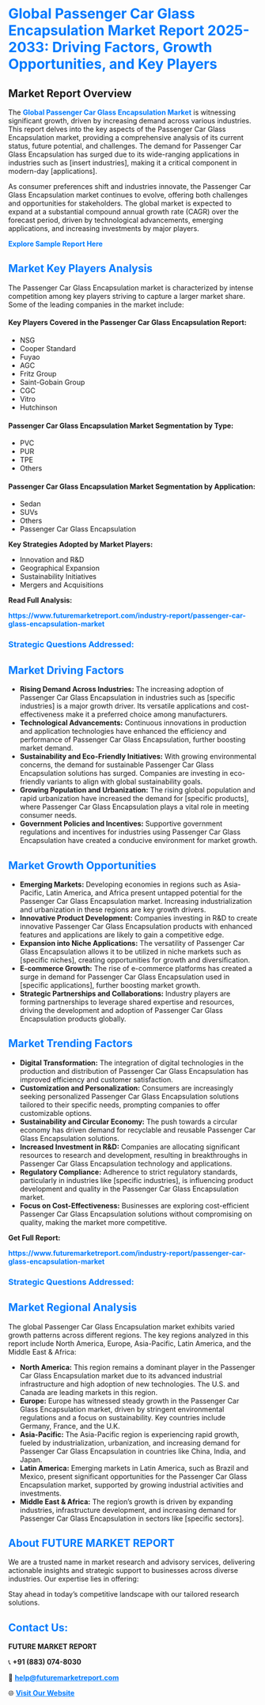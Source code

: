 <h1 style="color: #007BFF;">Global Passenger Car Glass Encapsulation Market Report 2025-2033: Driving Factors, Growth Opportunities, and Key Players</h1>

<section id="overview">
<h2>Market Report Overview</h2>
<p>The <a href="https://www.futuremarketreport.com/industry-report/passenger-car-glass-encapsulation-market" style="color: #007BFF; text-decoration: none;"><strong>Global Passenger Car Glass Encapsulation Market</strong></a> is witnessing significant growth, driven by increasing demand across various industries. This report delves into the key aspects of the Passenger Car Glass Encapsulation market, providing a comprehensive analysis of its current status, future potential, and challenges. The demand for Passenger Car Glass Encapsulation has surged due to its wide-ranging applications in industries such as [insert industries], making it a critical component in modern-day [applications].</p>
<p>As consumer preferences shift and industries innovate, the Passenger Car Glass Encapsulation market continues to evolve, offering both challenges and opportunities for stakeholders. The global market is expected to expand at a substantial compound annual growth rate (CAGR) over the forecast period, driven by technological advancements, emerging applications, and increasing investments by major players.</p>
</section>

<section id="overview">
<p><a href="https://www.futuremarketreport.com/request-sample/reportId=126590" style="color: #007BFF; text-decoration: none;"><strong>Explore Sample Report Here</strong></a></p>
</section>

<section id="key-players">
<h2 style="color: #007BFF;">Market Key Players Analysis</h2>
<p>The Passenger Car Glass Encapsulation market is characterized by intense competition among key players striving to capture a larger market share. Some of the leading companies in the market include:</p>
<h4>Key Players Covered in the Passenger Car Glass Encapsulation Report:</h4>
<ul><li>NSG</li><li>Cooper Standard</li><li>Fuyao</li><li>AGC</li><li>Fritz Group</li><li>Saint-Gobain Group</li><li>CGC</li><li>Vitro</li><li>Hutchinson</li></ul>
<h4>Passenger Car Glass Encapsulation Market Segmentation by Type:</h4>
<ul><li>PVC</li><li>PUR</li><li>TPE</li><li>Others</li></ul>

<h4>Passenger Car Glass Encapsulation Market Segmentation by Application:</h4>
<ul><li>Sedan</li><li>SUVs</li><li>Others</li><li>Passenger Car Glass Encapsulation</li></ul>
<p><strong>Key Strategies Adopted by Market Players:</strong></p>
<ul>
<li>Innovation and R&D</li>
<li>Geographical Expansion</li>
<li>Sustainability Initiatives</li>
<li>Mergers and Acquisitions</li>
</ul>
</section>

<section>
<p><strong>Read Full Analysis: </strong></p><a href="https://www.futuremarketreport.com/industry-report/passenger-car-glass-encapsulation-market" style="color: #007BFF; text-decoration: none;"><strong>https://www.futuremarketreport.com/industry-report/passenger-car-glass-encapsulation-market</strong></a>
<h3 style="color: #007BFF;">Strategic Questions Addressed:</h3>
</section>

<section id="driving-factors">
<h2 style="color: #007BFF;">Market Driving Factors</h2>
<ul>
<li><strong>Rising Demand Across Industries:</strong> The increasing adoption of Passenger Car Glass Encapsulation in industries such as [specific industries] is a major growth driver. Its versatile applications and cost-effectiveness make it a preferred choice among manufacturers.</li>
<li><strong>Technological Advancements:</strong> Continuous innovations in production and application technologies have enhanced the efficiency and performance of Passenger Car Glass Encapsulation, further boosting market demand.</li>
<li><strong>Sustainability and Eco-Friendly Initiatives:</strong> With growing environmental concerns, the demand for sustainable Passenger Car Glass Encapsulation solutions has surged. Companies are investing in eco-friendly variants to align with global sustainability goals.</li>
<li><strong>Growing Population and Urbanization:</strong> The rising global population and rapid urbanization have increased the demand for [specific products], where Passenger Car Glass Encapsulation plays a vital role in meeting consumer needs.</li>
<li><strong>Government Policies and Incentives:</strong> Supportive government regulations and incentives for industries using Passenger Car Glass Encapsulation have created a conducive environment for market growth.</li>
</ul>
</section>

<section id="growth-opportunities">
<h2 style="color: #007BFF;">Market Growth Opportunities</h2>
<ul>
<li><strong>Emerging Markets:</strong> Developing economies in regions such as Asia-Pacific, Latin America, and Africa present untapped potential for the Passenger Car Glass Encapsulation market. Increasing industrialization and urbanization in these regions are key growth drivers.</li>
<li><strong>Innovative Product Development:</strong> Companies investing in R&D to create innovative Passenger Car Glass Encapsulation products with enhanced features and applications are likely to gain a competitive edge.</li>
<li><strong>Expansion into Niche Applications:</strong> The versatility of Passenger Car Glass Encapsulation allows it to be utilized in niche markets such as [specific niches], creating opportunities for growth and diversification.</li>
<li><strong>E-commerce Growth:</strong> The rise of e-commerce platforms has created a surge in demand for Passenger Car Glass Encapsulation used in [specific applications], further boosting market growth.</li>
<li><strong>Strategic Partnerships and Collaborations:</strong> Industry players are forming partnerships to leverage shared expertise and resources, driving the development and adoption of Passenger Car Glass Encapsulation products globally.</li>
</ul>
</section>

<section id="trending-factors">
<h2 style="color: #007BFF;">Market Trending Factors</h2>
<ul>
<li><strong>Digital Transformation:</strong> The integration of digital technologies in the production and distribution of Passenger Car Glass Encapsulation has improved efficiency and customer satisfaction.</li>
<li><strong>Customization and Personalization:</strong> Consumers are increasingly seeking personalized Passenger Car Glass Encapsulation solutions tailored to their specific needs, prompting companies to offer customizable options.</li>
<li><strong>Sustainability and Circular Economy:</strong> The push towards a circular economy has driven demand for recyclable and reusable Passenger Car Glass Encapsulation solutions.</li>
<li><strong>Increased Investment in R&D:</strong> Companies are allocating significant resources to research and development, resulting in breakthroughs in Passenger Car Glass Encapsulation technology and applications.</li>
<li><strong>Regulatory Compliance:</strong> Adherence to strict regulatory standards, particularly in industries like [specific industries], is influencing product development and quality in the Passenger Car Glass Encapsulation market.</li>
<li><strong>Focus on Cost-Effectiveness:</strong> Businesses are exploring cost-efficient Passenger Car Glass Encapsulation solutions without compromising on quality, making the market more competitive.</li>
</ul>
</section>

<section>
<p><strong>Get Full Report: </strong></p><a href="https://www.futuremarketreport.com/industry-report/passenger-car-glass-encapsulation-market" style="color: #007BFF; text-decoration: none;"><strong>https://www.futuremarketreport.com/industry-report/passenger-car-glass-encapsulation-market</strong></a>
<h3 style="color: #007BFF;">Strategic Questions Addressed:</h3>
</section>


<section id="regional-analysis">
<h2 style="color: #007BFF;">Market Regional Analysis</h2>
<p>The global Passenger Car Glass Encapsulation market exhibits varied growth patterns across different regions. The key regions analyzed in this report include North America, Europe, Asia-Pacific, Latin America, and the Middle East & Africa:</p>
<ul>
<li><strong>North America:</strong> This region remains a dominant player in the Passenger Car Glass Encapsulation market due to its advanced industrial infrastructure and high adoption of new technologies. The U.S. and Canada are leading markets in this region.</li>
<li><strong>Europe:</strong> Europe has witnessed steady growth in the Passenger Car Glass Encapsulation market, driven by stringent environmental regulations and a focus on sustainability. Key countries include Germany, France, and the U.K.</li>
<li><strong>Asia-Pacific:</strong> The Asia-Pacific region is experiencing rapid growth, fueled by industrialization, urbanization, and increasing demand for Passenger Car Glass Encapsulation in countries like China, India, and Japan.</li>
<li><strong>Latin America:</strong> Emerging markets in Latin America, such as Brazil and Mexico, present significant opportunities for the Passenger Car Glass Encapsulation market, supported by growing industrial activities and investments.</li>
<li><strong>Middle East & Africa:</strong> The region’s growth is driven by expanding industries, infrastructure development, and increasing demand for Passenger Car Glass Encapsulation in sectors like [specific sectors].</li>
</ul>
</section>

<footer>
<h2 style="color: #007BFF;">About FUTURE MARKET REPORT</h2>
<p>We are a trusted name in market research and advisory services, delivering actionable insights and strategic support to businesses across diverse industries. Our expertise lies in offering:</p>

<p>Stay ahead in today’s competitive landscape with our tailored research solutions.</p>

<h2 style="color: #007BFF;">Contact Us:</h2>
<p><strong>FUTURE MARKET REPORT</strong></p>
<p>📞 <strong>+91 (883) 074-8030</strong></p>
<p>📧 <strong><a href="mailto:help@futuremarketreport.com" style="color: #007BFF;">help@futuremarketreport.com</a></strong></p>
<p>🌐 <strong><a href="https://www.futuremarketreport.com/" style="color: #007BFF;">Visit Our Website</a></strong></p>
</footer>
